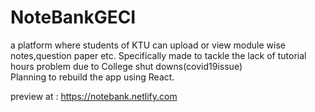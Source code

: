 # NoteBankGECI
a platform where students of KTU can upload or view module wise notes,question paper etc. Specifically made to tackle the lack of tutorial hours problem due to College shut downs(covid19issue) <br>
Planning to rebuild the app using React.

preview at : https://notebank.netlify.com

